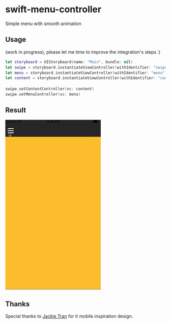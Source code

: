 # swift-menu-controller
Simple menu with smooth animation

## Usage

(work in progress), please let me time to improve the integration's steps :)

```swift
let storyboard = UIStoryboard(name: "Main", bundle: nil)
let swipe = storyboard.instantiateViewController(withIdentifier: "swipe") as! SwipeZoomMenuViewController
let menu = storyboard.instantiateViewController(withIdentifier: "menu") as! MenuViewController
let content = storyboard.instantiateViewController(withIdentifier: "content") as! ContentViewController

swipe.setContentController(vc: content)
swipe.setMenuController(vc: menu)
```

## Result
<img src="./readme/menu.gif" width="300"/>

## Thanks
Special thanks to [Jackie Tran](https://dribbble.com/shots/1310536-Menu-screen) for it mobile inspiration design.
